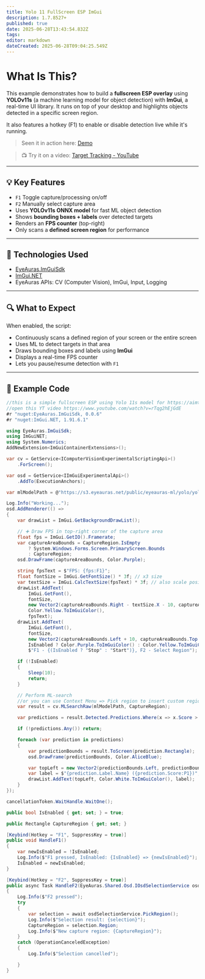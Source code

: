 ```yaml
---
title: Yolo 11 FullScreen ESP ImGui
description: 1.7.8527+
published: true
date: 2025-06-28T13:43:54.832Z
tags: 
editor: markdown
dateCreated: 2025-06-28T09:04:25.549Z
---
```


# What Is This?

This example demonstrates how to build a **fullscreen ESP overlay** using **YOLOv11s** (a machine learning model for object detection) with **ImGui**, a real-time UI library. It runs on top of your desktop and highlights objects detected in a specific screen region.

It also features a hotkey (F1) to enable or disable detection live while it's running.

> Seen it in action here: [Demo](https://onelineplayer.com/player?autoplay=true&autopause=false&muted=true&loop=true&url=https%3A%2F%2Fs3.eyeauras.net%2Fmedia%2F2025%2F06%2FEyeAuras_Ysg57Vun9q2Hmuvu.mp4&poster=&time=true&progressBar=true&overlay=true&muteButton=true&fullscreenButton=true&style=light&quality=auto&playButton=true)

> 📺 Try it on a video: [Target Tracking - YouTube](https://www.youtube.com/watch?v=rTqg2hEjGdE)

---

## 💡 Key Features

- `F1` Toggle capture/processing on/off
- `F2` Manually select capture area
- Uses **YOLOv11s ONNX model** for fast ML object detection
- Shows **bounding boxes + labels** over detected targets
- Renders an **FPS counter** (top-right)
- Only scans a **defined screen region** for performance

---

## 🧰 Technologies Used

- [EyeAuras.ImGuiSdk](https://www.nuget.org/packages/EyeAuras.ImGuiSdk)
- [ImGui.NET](https://github.com/mellinoe/ImGui.NET)
- EyeAuras APIs: CV (Computer Vision), ImGui, Input, Logging

---

## 🔍 What to Expect

When enabled, the script:

- Continuously scans a defined region of your screen or the entire screen
- Uses ML to detect targets in that area
- Draws bounding boxes and labels using **ImGui**
- Displays a real-time FPS counter
- Lets you pause/resume detection with `F1`

---


## 🧪 Example Code

```csharp
//this is a simple fullscreen ESP using Yolo 11s model for https://aimtrainer.io/target-tracking
//open this YT video https://www.youtube.com/watch?v=rTqg2hEjGdE
#r "nuget:EyeAuras.ImGuiSdk, 0.0.6"
#r "nuget:ImGui.NET, 1.91.6.1"

using EyeAuras.ImGuiSdk;
using ImGuiNET;
using System.Numerics;
AddNewExtension<ImGuiContainerExtensions>();

var cv = GetService<IComputerVisionExperimentalScriptingApi>()
    .ForScreen();

var osd = GetService<IImGuiExperimentalApi>()
    .AddTo(ExecutionAnchors);

var mlModelPath = @"https://s3.eyeauras.net/public/eyeauras-ml/yolo/yolov11s.onnx";

Log.Info("Working...");
osd.AddRenderer(() =>
{
    var drawList = ImGui.GetBackgroundDrawList();

    // ➕ Draw FPS in top-right corner of the capture area
    float fps = ImGui.GetIO().Framerate;
    var captureAreaBounds = CaptureRegion.IsEmpty
        ? System.Windows.Forms.Screen.PrimaryScreen.Bounds
        : CaptureRegion;
    osd.DrawFrame(captureAreaBounds, Color.Purple);

    string fpsText = $"FPS: {fps:F1}";
    float fontSize = ImGui.GetFontSize() * 3f; // x3 size
    var textSize = ImGui.CalcTextSize(fpsText) * 3f; // also scale position
    drawList.AddText(
        ImGui.GetFont(),
        fontSize,
        new Vector2(captureAreaBounds.Right - textSize.X - 10, captureAreaBounds.Top + 10),
        Color.Yellow.ToImGuiColor(),
        fpsText);
    drawList.AddText(
        ImGui.GetFont(),
        fontSize,
        new Vector2(captureAreaBounds.Left + 10, captureAreaBounds.Top + 10),
        IsEnabled ? Color.Purple.ToImGuiColor() : Color.Yellow.ToImGuiColor(),
        $"F1 - {(IsEnabled ? "Stop" : "Start")}, F2 - Select Region");

    if (!IsEnabled)
    {
        Sleep(10);
        return;
    }

    // Perform ML-search
    //or you can use Context Menu => Pick region to insert custom region - this will drastically improve quality
    var result = cv.MLSearchRaw(mlModelPath, CaptureRegion);

    var predictions = result.Detected.Predictions.Where(x => x.Score > 0.7).ToArray();

    if (!predictions.Any()) return;

    foreach (var prediction in predictions)
    {
        var predictionBounds = result.ToScreen(prediction.Rectangle);
        osd.DrawFrame(predictionBounds, Color.AliceBlue);

        var topLeft = new Vector2(predictionBounds.Left, predictionBounds.Top);
        var label = $"{prediction.Label.Name} ({prediction.Score:P1})";
        drawList.AddText(topLeft, Color.White.ToImGuiColor(), label);
    }
});

cancellationToken.WaitHandle.WaitOne();

public bool IsEnabled { get; set; } = true;

public Rectangle CaptureRegion { get; set; }

[Keybind(Hotkey = "F1", SuppressKey = true)]
public void HandleF1()
{
    var newIsEnabled = !IsEnabled;
    Log.Info($"F1 pressed, IsEnabled: {IsEnabled} => {newIsEnabled}");
    IsEnabled = newIsEnabled;
}

[Keybind(Hotkey = "F2", SuppressKey = true)]
public async Task HandleF2(EyeAuras.Shared.Osd.IOsdSelectionService osdSelectionService)
{
    Log.Info($"F2 pressed");
    try
    {
        var selection = await osdSelectionService.PickRegion();
        Log.Info($"Selection result: {selection}");
        CaptureRegion = selection.Region;
        Log.Info($"New capture region: {CaptureRegion}");
    }
    catch (OperationCanceledException)
    {
        Log.Info($"Selection cancelled");

    }
}
```